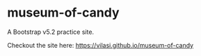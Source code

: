 # museum-of-candy

A Bootstrap v5.2 practice site.

Checkout the site here: https://vilasi.github.io/museum-of-candy

